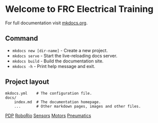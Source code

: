 # Welcome to FRC Electrical Training

For full documentation visit [mkdocs.org](https://www.mkdocs.org).

## Command

* `mkdocs new [dir-name]` - Create a new project.
* `mkdocs serve` - Start the live-reloading docs server.
* `mkdocs build` - Build the documentation site.
* `mkdocs -h` - Print help message and exit.

## Project layout

    mkdocs.yml    # The configuration file.
    docs/
        index.md  # The documentation homepage.
        ...       # Other markdown pages, images and other files.


[PDP](PDP/PDP.md)
[RoboRio](RoboRio/RoboRio.md)
[Sensors](Sensors/Sensors.md)
[Motors](Motors/Motors.md)
[Pneumatics](Pneumatics/Pneumatics.md)